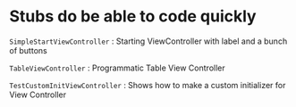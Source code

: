 #  Stubs do be able to code quickly

`SimpleStartViewController` : Starting ViewController with label and a  bunch of buttons

`TableViewController` :  Programmatic Table View Controller

`TestCustomInitViewController` : Shows how to make a custom initializer for View Controller



